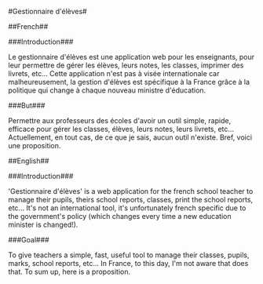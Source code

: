 #Gestionnaire  d'élèves#

##French##

###Introduction###

Le gestionnaire d'élèves est une application web pour les enseignants, pour leur permettre de gérer les élèves, leurs
notes, les classes, imprimer des livrets, etc...
Cette application n'est pas à visée internationale car malheureusement, la gestion d'élèves est spécifique à la France grâce à la politique qui change à chaque nouveau ministre d'éducation.

###But###

Permettre aux professeurs des écoles d'avoir un outil simple, rapide, efficace pour gérer les classes, élèves, leurs notes, leurs livrets, etc...
Actuellement, en tout cas, de ce que je sais, aucun outil n'existe. Bref, voici une proposition.

##English##

###Introduction###

'Gestionnaire d'élèves' is a web application for the french school teacher to manage their pupils, theirs school
reports, classes, print the school reports, etc...
It's not an international tool, it's unfortunately french specific due to the government's policy (which changes every time a new education minister is changed!).

###Goal###

To give teachers a simple, fast, useful tool to manage their classes, pupils, marks, school reports, etc...
In France, to this day, I'm not aware that does that. To sum up, here is a proposition.
